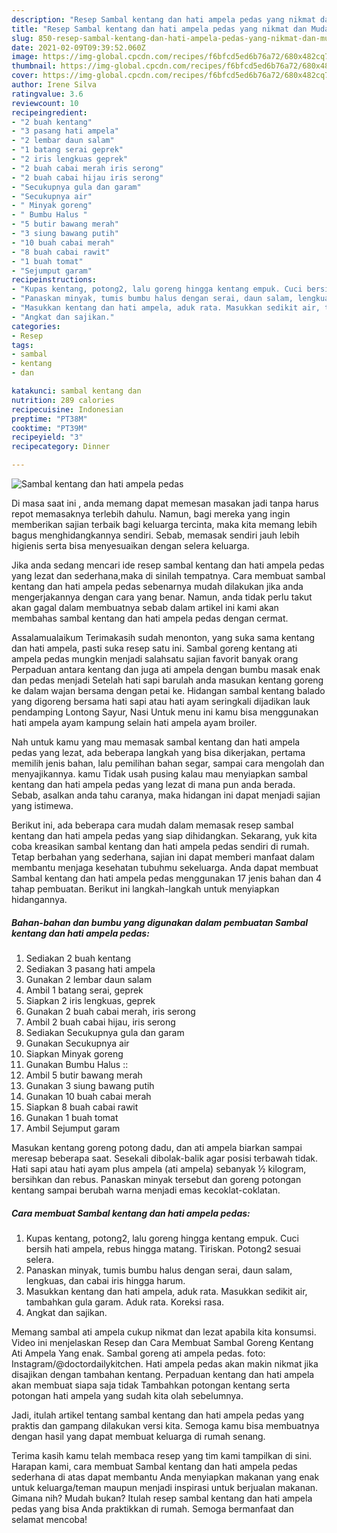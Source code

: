 ```yaml
---
description: "Resep Sambal kentang dan hati ampela pedas yang nikmat dan Mudah Dibuat"
title: "Resep Sambal kentang dan hati ampela pedas yang nikmat dan Mudah Dibuat"
slug: 850-resep-sambal-kentang-dan-hati-ampela-pedas-yang-nikmat-dan-mudah-dibuat
date: 2021-02-09T09:39:52.060Z
image: https://img-global.cpcdn.com/recipes/f6bfcd5ed6b76a72/680x482cq70/sambal-kentang-dan-hati-ampela-pedas-foto-resep-utama.jpg
thumbnail: https://img-global.cpcdn.com/recipes/f6bfcd5ed6b76a72/680x482cq70/sambal-kentang-dan-hati-ampela-pedas-foto-resep-utama.jpg
cover: https://img-global.cpcdn.com/recipes/f6bfcd5ed6b76a72/680x482cq70/sambal-kentang-dan-hati-ampela-pedas-foto-resep-utama.jpg
author: Irene Silva
ratingvalue: 3.6
reviewcount: 10
recipeingredient:
- "2 buah kentang"
- "3 pasang hati ampela"
- "2 lembar daun salam"
- "1 batang serai geprek"
- "2 iris lengkuas geprek"
- "2 buah cabai merah iris serong"
- "2 buah cabai hijau iris serong"
- "Secukupnya gula dan garam"
- "Secukupnya air"
- " Minyak goreng"
- " Bumbu Halus "
- "5 butir bawang merah"
- "3 siung bawang putih"
- "10 buah cabai merah"
- "8 buah cabai rawit"
- "1 buah tomat"
- "Sejumput garam"
recipeinstructions:
- "Kupas kentang, potong2, lalu goreng hingga kentang empuk. Cuci bersih hati ampela, rebus hingga matang. Tiriskan. Potong2 sesuai selera."
- "Panaskan minyak, tumis bumbu halus dengan serai, daun salam, lengkuas, dan cabai iris hingga harum."
- "Masukkan kentang dan hati ampela, aduk rata. Masukkan sedikit air, tambahkan gula garam. Aduk rata. Koreksi rasa."
- "Angkat dan sajikan."
categories:
- Resep
tags:
- sambal
- kentang
- dan

katakunci: sambal kentang dan 
nutrition: 289 calories
recipecuisine: Indonesian
preptime: "PT38M"
cooktime: "PT39M"
recipeyield: "3"
recipecategory: Dinner

---
```



![Sambal kentang dan hati ampela pedas](https://img-global.cpcdn.com/recipes/f6bfcd5ed6b76a72/680x482cq70/sambal-kentang-dan-hati-ampela-pedas-foto-resep-utama.jpg)

Di masa  saat ini , anda memang dapat memesan masakan jadi tanpa harus repot memasaknya terlebih dahulu. Namun, bagi mereka yang ingin memberikan sajian terbaik bagi keluarga tercinta, maka kita memang lebih bagus menghidangkannya sendiri. Sebab, memasak sendiri jauh lebih higienis serta bisa menyesuaikan dengan selera keluarga.

Jika anda sedang mencari ide resep sambal kentang dan hati ampela pedas yang lezat dan sederhana,maka di sinilah tempatnya. Cara membuat sambal kentang dan hati ampela pedas  sebenarnya mudah dilakukan jika anda mengerjakannya dengan cara yang benar. Namun, anda tidak perlu takut akan gagal dalam membuatnya 
sebab dalam artikel ini kami akan membahas sambal kentang dan hati ampela pedas dengan cermat.  

Assalamualaikum Terimakasih sudah menonton, yang suka sama kentang dan hati ampela, pasti suka resep satu ini. Sambal goreng kentang ati ampela pedas mungkin menjadi salahsatu sajian favorit banyak orang Perpaduan antara kentang dan juga ati ampela dengan bumbu masak enak dan pedas menjadi Setelah hati sapi barulah anda masukan kentang goreng ke dalam wajan bersama dengan petai ke. Hidangan sambal kentang balado yang digoreng bersama hati sapi atau hati ayam seringkali dijadikan lauk pendamping Lontong Sayur, Nasi Untuk menu ini kamu bisa menggunakan hati ampela ayam kampung selain hati ampela ayam broiler.

Nah untuk kamu yang mau memasak sambal kentang dan hati ampela pedas yang lezat, ada beberapa langkah yang bisa dikerjakan, pertama memilih jenis bahan, lalu pemilihan bahan segar, sampai cara mengolah dan menyajikannya. kamu Tidak usah pusing kalau mau menyiapkan sambal kentang dan hati ampela pedas yang lezat di mana pun anda berada. Sebab, asalkan anda  tahu caranya, maka hidangan ini dapat menjadi sajian yang istimewa.

Berikut ini, ada beberapa cara mudah dalam memasak resep sambal kentang dan hati ampela pedas yang siap dihidangkan. Sekarang, yuk kita coba kreasikan sambal kentang dan hati ampela pedas sendiri di rumah. Tetap berbahan yang sederhana, sajian ini dapat memberi manfaat dalam membantu menjaga kesehatan tubuhmu sekeluarga. Anda dapat membuat Sambal kentang dan hati ampela pedas menggunakan 17 jenis bahan dan 4 tahap pembuatan. Berikut ini langkah-langkah untuk menyiapkan hidangannya.

<!--inarticleads1-->

##### Bahan-bahan dan bumbu yang digunakan dalam pembuatan Sambal kentang dan hati ampela pedas:

1. Sediakan 2 buah kentang
1. Sediakan 3 pasang hati ampela
1. Gunakan 2 lembar daun salam
1. Ambil 1 batang serai, geprek
1. Siapkan 2 iris lengkuas, geprek
1. Gunakan 2 buah cabai merah, iris serong
1. Ambil 2 buah cabai hijau, iris serong
1. Sediakan Secukupnya gula dan garam
1. Gunakan Secukupnya air
1. Siapkan  Minyak goreng
1. Gunakan  Bumbu Halus ::
1. Ambil 5 butir bawang merah
1. Gunakan 3 siung bawang putih
1. Gunakan 10 buah cabai merah
1. Siapkan 8 buah cabai rawit
1. Gunakan 1 buah tomat
1. Ambil Sejumput garam


Masukan kentang goreng potong dadu, dan ati ampela biarkan sampai meresap beberapa saat. Sesekali dibolak-balik agar posisi terbawah tidak. Hati sapi atau hati ayam plus ampela (ati ampela) sebanyak ½ kilogram, bersihkan dan rebus. Panaskan minyak tersebut dan goreng potongan kentang sampai berubah warna menjadi emas kecoklat-coklatan. 

<!--inarticleads2-->

##### Cara membuat Sambal kentang dan hati ampela pedas:

1. Kupas kentang, potong2, lalu goreng hingga kentang empuk. Cuci bersih hati ampela, rebus hingga matang. Tiriskan. Potong2 sesuai selera.
1. Panaskan minyak, tumis bumbu halus dengan serai, daun salam, lengkuas, dan cabai iris hingga harum.
1. Masukkan kentang dan hati ampela, aduk rata. Masukkan sedikit air, tambahkan gula garam. Aduk rata. Koreksi rasa.
1. Angkat dan sajikan.


Memang sambal ati ampela cukup nikmat dan lezat apabila kita konsumsi. Video ini menjelaskan Resep dan Cara Membuat Sambal Goreng Kentang Ati Ampela Yang enak. Sambal goreng ati ampela pedas. foto: Instagram/@doctordailykitchen. Hati ampela pedas akan makin nikmat jika disajikan dengan tambahan kentang. Perpaduan kentang dan hati ampela akan membuat siapa saja tidak Tambahkan potongan kentang serta potongan hati ampela yang sudah kita olah sebelumnya. 

Jadi, itulah artikel tentang  sambal kentang dan hati ampela pedas  yang praktis dan gampang dilakukan versi kita. Semoga kamu bisa membuatnya dengan hasil yang dapat membuat keluarga di rumah senang. 

Terima kasih kamu telah membaca resep yang tim kami tampilkan di sini. Harapan kami, cara membuat  Sambal kentang dan hati ampela pedas sederhana di atas dapat membantu Anda menyiapkan makanan yang enak untuk keluarga/teman maupun menjadi inspirasi untuk berjualan makanan. Gimana nih? Mudah bukan? Itulah resep sambal kentang dan hati ampela pedas yang bisa Anda praktikkan di rumah. Semoga bermanfaat dan selamat mencoba!

